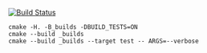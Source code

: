 [![Build Status](https://travis-ci.org/arsenygolubtsov/tree-0.0.1.svg?branch=master)](https://travis-ci.org/arsenygolubtsov/tree-0.0.1)

```
cmake -H. -B_builds -DBUILD_TESTS=ON
cmake --build _builds
cmake --build _builds --target test -- ARGS=--verbose
```
